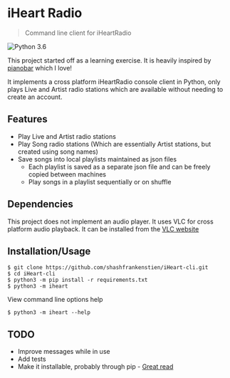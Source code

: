 # iHeart Radio
> Command line client for iHeartRadio

![Python 3.6](https://img.shields.io/badge/python-3.6+-blue.svg)

This project started off as a learning exercise. It is heavily inspired by [pianobar](https://github.com/PromyLOPh/pianobar) which I love!

It implements a cross platform iHeartRadio console client in Python, only plays Live and Artist radio stations which are available without needing to create an account.

## Features

* Play Live and Artist radio stations
* Play Song radio stations (Which are essentially Artist stations, but created using song names)
* Save songs into local playlists maintained as json files
    - Each playlist is saved as a separate json file and can be freely copied between machines
    - Play songs in a playlist sequentially or on shuffle

## Dependencies

This project does not implement an audio player. It uses VLC for cross platform audio playback. It can be installed from the [VLC website](https://www.videolan.org)


## Installation/Usage
```shell
$ git clone https://github.com/shashfrankenstien/iHeart-cli.git
$ cd iHeart-cli
$ python3 -m pip install -r requirements.txt
$ python3 -m iheart
```

View command line options help
```shell
$ python3 -m iheart --help
```

## TODO

* Improve messages while in use
* Add tests
* Make it installable, probably through pip - [Great read](https://matthew-brett.github.io/pydagogue/installing_scripts.html)
